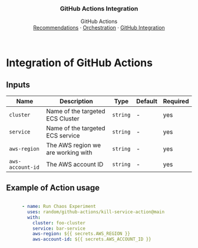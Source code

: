 <br />
<div id="readme-top" align="center">

  <h3 align="center">GitHub Actions Integration</h3>

  <p align="center">
    GitHub Actions
    <br />
    <a href="https://github.com/mBlomsterberg/github-cheatsheet/blob/main/actions/recommendations.md">Recommendations</a>
    ·
    <a href="https://github.com/mBlomsterberg/github-cheatsheet/blob/main/actions/orchestration.md">Orchestration</a>
    ·
    <a href="https://github.com/mBlomsterberg/github-cheatsheet/blob/main/actions/integration.md">GitHub Integration</a>
  </p>
</div>

<br>

# Integration of GitHub Actions 



## Inputs

| Name                | Description                                                      | Type     | Default             | Required |
|---------------------|------------------------------------------------------------------|----------|---------------------|----------|
| `cluster`           | Name of the targeted ECS Cluster                                 | `string` | -                   | yes      |
| `service`           | Name of the targeted ECS service                                 | `string` | -                   | yes      |
| `aws-region`        | The AWS region we are working with                               | `string` | -                   | yes      |
| `aws-account-id`    | The AWS account ID                                               | `string` | -                   | yes      |


## Example of Action usage

```yml

      - name: Run Chaos Experiment
        uses: random/github-actions/kill-service-action@main
        with:
          cluster: foo-cluster
          service: bar-service
          aws-region: ${{ secrets.AWS_REGION }}
          aws-account-id: ${{ secrets.AWS_ACCOUNT_ID }}

```